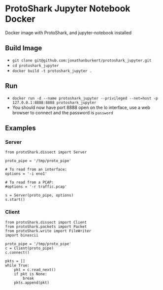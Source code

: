 # ProtoShark Jupyter Notebook Docker
Docker image with ProtoShark, and jupyter-notebook installed

## Build Image
- `git clone git@github.com:jonathanburkert/protoshark_jupyter.git`
- `cd protoshark_jupyter`
- `docker build -t protoshark_jupyter .`

## Run
- `docker run -d --name protoshark_jupyter --privileged --net=host -p 127.0.0.1:8888:8888 protoshark_jupyter`
- You should now have port 8888 open on the lo interface, use a web browser to connect and the password is `password`

## Examples
### Server
```
from protoShark.dissect import Server

proto_pipe = '/tmp/proto_pipe'

# To read from an interface: 
options = '-i eno1'

# To read from a PCAP:
#options = '-r traffic.pcap'

s = Server(proto_pipe, options)
s.start()
```

### Client
```
from protoShark.dissect import Client
from protoShark.packets import Packet
from protoShark.write import FileWriter
import binascii

proto_pipe = '/tmp/proto_pipe'
c = Client(proto_pipe)
c.connect()

pkts = []
while True:
    pkt = c.read_next()
    if pkt is None:
        break
    pkts.append(pkt)
```
